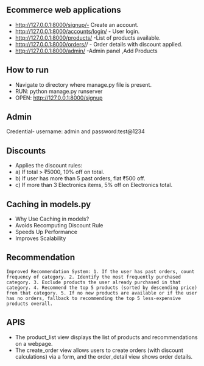 ## Ecommerce web applications
- http://127.0.0.1:8000/signup/- Create an account.
- http://127.0.0.1:8000/accounts/login/ - User login.
- http://127.0.0.1:8000/products/ -List of products available.
- http://127.0.0.1:8000/orders/<int>/ -  Order details with discount applied.
- http://127.0.0.1:8000/admin/ -Admin panel ,Add Products


## How to run
- Navigate to directory where manage.py file is present.
- RUN: python manage.py runserver
- OPEN: http://127.0.0.1:8000/signup

## Admin
Credential- username: admin and password:test@1234

## Discounts
- Applies the discount rules:
- a) If total > ₹5000, 10% off on total.
- b) If user has more than 5 past orders, flat ₹500 off.
- c) If more than 3 Electronics items, 5% off on Electronics total.

## Caching  in models.py
- Why Use Caching in models?
- Avoids Recomputing Discount Rule
- Speeds Up Performance
- Improves Scalability


## Recommendation
`
    Improved Recommendation System:
    1. If the user has past orders, count frequency of category.
    2. Identify the most frequently purchased category.
    3. Exclude products the user already purchased in that category.
    4. Recommend the top 5 products (sorted by descending price) from that category.
    5. If no new products are available or if the user has no orders,
       fallback to recommending the top 5 less-expensive products overall.
`

## APIS
- The product_list view displays the list of products and recommendations on a webpage.
- The create_order view allows users to create orders (with discount calculations) via a form, and the order_detail view shows order details.


